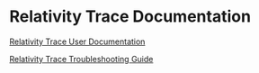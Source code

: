 Relativity Trace Documentation
================================

[Relativity Trace User Documentation](https://relativitydev.github.io/relativity-trace-documentation/user_documentation)

[Relativity Trace Troubleshooting Guide](https://relativitydev.github.io/relativity-trace-documentation/user_documentation)

